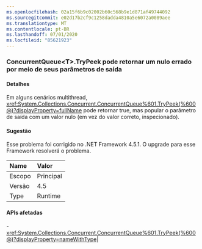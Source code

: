 ```yaml
---
ms.openlocfilehash: 02a15f6b9c02002b60c568b9e1d871af49744092
ms.sourcegitcommit: e02d17b2cf9c1258dadda4810a5e6072a0089aee
ms.translationtype: MT
ms.contentlocale: pt-BR
ms.lasthandoff: 07/01/2020
ms.locfileid: "85621923"
---
```

### <a name="concurrentqueuelttgttrypeek-can-return-an-erroneous-null-via-its-out-parameter"></a>ConcurrentQueue&lt;T&gt;.TryPeek pode retornar um nulo errado por meio de seus parâmetros de saída

#### <a name="details"></a>Detalhes

Em alguns cenários multithread, <xref:System.Collections.Concurrent.ConcurrentQueue%601.TryPeek(%600@)?displayProperty=fullName> pode retornar true, mas popular o parâmetro de saída com um valor nulo (em vez do valor correto, inspecionado).

#### <a name="suggestion"></a>Sugestão

Esse problema foi corrigido no .NET Framework 4.5.1. O upgrade para esse Framework resolverá o problema.

| Name    | Valor       |
|:--------|:------------|
| Escopo   |Principal|
|Versão|4.5|
|Type|Runtime

#### <a name="affected-apis"></a>APIs afetadas

-<xref:System.Collections.Concurrent.ConcurrentQueue%601.TryPeek(%600@)?displayProperty=nameWithType></li></ul>|

